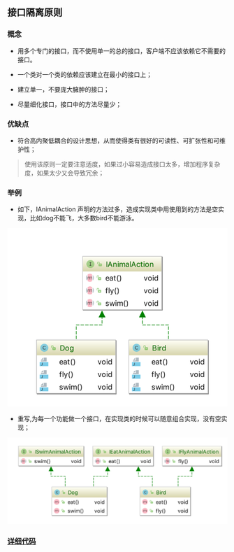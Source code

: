 ## 接口隔离原则

### 概念

* 用多个专门的接口，而不使用单一的总的接口，客户端不应该依赖它不需要的接口。

* 一个类对一个类的依赖应该建立在最小的接口上；

* 建立单一，不要庞大臃肿的接口；

* 尽量细化接口，接口中的方法尽量少；

### 优缺点

* 符合高内聚低耦合的设计思想，从而使得类有很好的可读性、可扩张性和可维护性；

> 使用该原则一定要注意适度，如果过小容易造成接口太多，增加程序复杂度，如果太少又会导致冗余；

### 举例


* 如下，IAnimalAction 声明的方法过多，造成实现类中用使用到的方法是空实现，比如dog不能飞，大多数bird不能游泳。

![](./assets/2018-11-11-20-31-29.png)


* 重写,为每一个功能做一个接口，在实现类的时候可以随意组合实现，没有空实现；

![](./assets/2018-11-11-20-37-00.png)


### [详细代码](https://github.com/qiujiahong/design-pattern/tree/master/src/main/java/com/nick/design/principle/interfacesegregation)